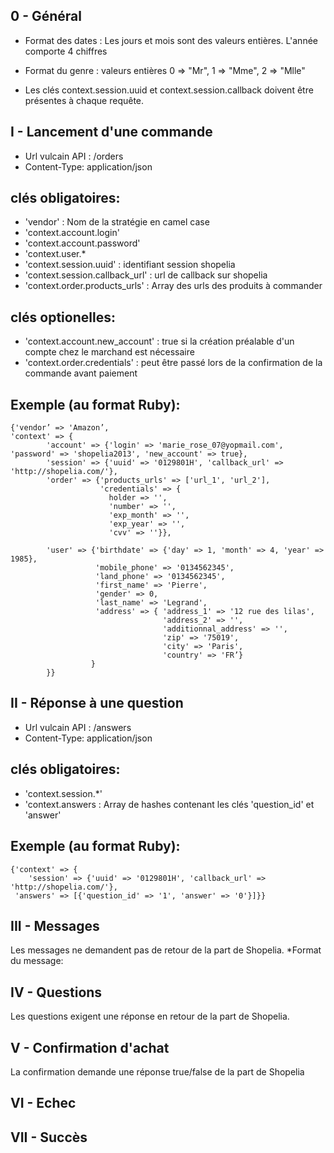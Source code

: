 0 - Général
------------
* Format des dates :
		Les jours et mois sont des valeurs entières.
		L'année comporte 4 chiffres
* Format du genre : valeurs entières
		0 => "Mr", 1 => "Mme", 2 => "Mlle"

* Les clés context.session.uuid et  context.session.callback doivent être présentes à chaque requête.


I - Lancement d'une commande 
--------------------------------

* Url vulcain API :  /orders
* Content-Type: application/json
		
clés obligatoires:
--------------
* 'vendor' : Nom de la stratégie en camel case
* 'context.account.login'
* 'context.account.password'
* 'context.user.*
* 'context.session.uuid' : identifiant session shopelia
* 'context.session.callback_url' : url de callback sur shopelia
* 'context.order.products_urls' : Array des urls des produits à commander

clés optionelles:
---------------
* 'context.account.new_account' : true si la création préalable d'un compte chez le marchand est nécessaire
* 'context.order.credentials' : peut être passé lors de la confirmation de la commande avant paiement


Exemple (au format Ruby):
-------------------------

	{'vendor’ => 'Amazon’,
	'context' => {
          	'account' => {'login' => 'marie_rose_07@yopmail.com', 'password' => 'shopelia2013', 'new_account' => true},
            'session' => {'uuid' => '0129801H', 'callback_url' => 'http://shopelia.com/'},
            'order' => {'products_urls' => ['url_1', 'url_2'],
                        'credentials' => {
                          holder => '', 
                          'number' => '', 
                          'exp_month' => '',
                          'exp_year' => '',
                          'cvv' => ''}},

            'user' => {'birthdate' => {'day' => 1, 'month' => 4, 'year' => 1985},
                       'mobile_phone' => '0134562345',
                       'land_phone' => '0134562345',
                       'first_name' => 'Pierre',
                       'gender' => 0,
                       'last_name' => 'Legrand',
                       'address' => { 'address_1' => '12 rue des lilas',
                                      'address_2' => '',
                                      'additionnal_address' => '',
                                      'zip' => '75019',
                                      'city' => 'Paris',
                                      'country' => 'FR’}
                      }
            }}


II - Réponse à une question
--------------------------------

* Url vulcain API :  /answers
* Content-Type: application/json

clés obligatoires:
--------------
* 'context.session.*'
* 'context.answers : Array de hashes contenant les clés 'question_id' et 'answer'

Exemple (au format Ruby):
-------------------------

	{'context' => {
		'session' => {'uuid' => '0129801H', 'callback_url' => 'http://shopelia.com/'},
     'answers' => [{'question_id' => '1', 'answer' => '0'}]}}



III - Messages
---------------
Les messages ne demandent pas de retour de la part de Shopelia.
*Format du message:

IV - Questions
---------------
Les questions exigent une réponse en retour de la part de Shopelia.

V - Confirmation d'achat
------------------------
La confirmation demande une réponse true/false de la part de Shopelia

VI - Echec
-----------

VII - Succès
-------------







